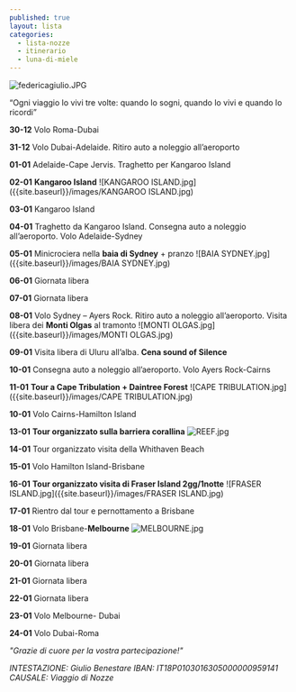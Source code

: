 ```yaml
---
published: true
layout: lista
categories:
  - lista-nozze
  - itinerario
  - luna-di-miele
---
```

![federicagiulio.JPG]({{site.baseurl}}/images/federicagiulio.JPG)

<div class="citazione">
“Ogni viaggio lo vivi tre volte: quando lo sogni, quando lo vivi e quando lo ricordi” 
</div>

**30-12** Volo Roma-Dubai

**31-12** Volo Dubai-Adelaide. Ritiro auto a noleggio all’aeroporto 

**01-01** Adelaide-Cape Jervis. Traghetto per Kangaroo Island

**02-01** **Kangaroo Island**
![KANGAROO ISLAND.jpg]({{site.baseurl}}/images/KANGAROO ISLAND.jpg)

**03-01** Kangaroo Island

**04-01** Traghetto da Kangaroo Island. Consegna auto a noleggio all’aeroporto. Volo Adelaide-Sydney

**05-01** Minicrociera nella **baia di Sydney** + pranzo
![BAIA SYDNEY.jpg]({{site.baseurl}}/images/BAIA SYDNEY.jpg)

**06-01** Giornata libera

**07-01** Giornata libera

**08-01** Volo Sydney – Ayers Rock. Ritiro auto a noleggio all’aeroporto. Visita libera dei **Monti Olgas** al tramonto
![MONTI OLGAS.jpg]({{site.baseurl}}/images/MONTI OLGAS.jpg)

**09-01** Visita libera di Uluru all’alba. **Cena sound of Silence**

**10-01** Consegna auto a noleggio all’aeroporto. Volo Ayers Rock-Cairns

**11-01** **Tour a Cape Tribulation + Daintree Forest**
![CAPE TRIBULATION.jpg]({{site.baseurl}}/images/CAPE TRIBULATION.jpg)

**10-01** Volo Cairns-Hamilton Island

**13-01** **Tour organizzato sulla barriera corallina**
![REEF.jpg]({{site.baseurl}}/images/REEF.jpg)

**14-01** Tour organizzato visita della Whithaven Beach

**15-01** Volo Hamilton Island-Brisbane

**16-01** **Tour organizzato visita di Fraser Island 2gg/1notte**
![FRASER ISLAND.jpg]({{site.baseurl}}/images/FRASER ISLAND.jpg)

**17-01** Rientro dal tour e pernottamento a Brisbane

**18-01** Volo Brisbane-**Melbourne**
![MELBOURNE.jpg]({{site.baseurl}}/images/MELBOURNE.jpg)

**19-01** Giornata libera

**20-01** Giornata libera

**21-01** Giornata libera

**22-01** Giornata libera

**23-01** Volo Melbourne- Dubai

**24-01** Volo Dubai-Roma

_"Grazie di cuore per la vostra partecipazione!"_

<address>
INTESTAZIONE: Giulio Benestare
IBAN: IT18P0103016305000000959141
CAUSALE: Viaggio di Nozze
</address>
